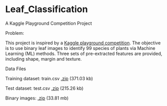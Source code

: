 # Leaf_Classification
A Kaggle Playground  Competition Project

Problem:

This project is inspired by a [Kaggle playground competition](https://www.kaggle.com/c/leaf-classification). The objective is to use binary leaf images to identify 99 species of plants via Machine Learning (ML) methods. Three sets of pre-extracted features are provided, including shape, margin and texture.

Data Files

Training dataset: train.csv [.zip](https://www.kaggle.com/c/leaf-classification/download/train.csv.zip) (371.03 kb)

Test dataset: test.csv [.zip](https://www.kaggle.com/c/leaf-classification/download/test.csv.zip) (215.26 kb)

Binary images: [.zip](https://www.kaggle.com/c/leaf-classification/download/images.zip) (33.81 mb)
